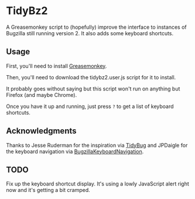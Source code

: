 TidyBz2
=======

A Greasemonkey script to (hopefully) improve the interface to instances of
Bugzilla still running version 2.  It also adds some keyboard shortcuts.

Usage
-----

First, you'll need to install
[Greasemonkey](https://addons.mozilla.org/en-US/firefox/addon/748 ).

Then, you'll need to download the tidybz2.user.js script for it to install.

It probably goes without saying but this script won't run on anything but
Firefox (and maybe Chrome).

Once you have it up and running, just press `?` to get a list of keyboard shortcuts.

Acknowledgments
----------------

Thanks to Jesse Ruderman for the inspiration via
[TidyBug](http://www.squarefree.com/2009/02/26/tidybug/) and JPDaigle for the
keyboard navigation via
[BugzillaKeyboardNavigation](http://userscripts.org/scripts/review/42342).

TODO
----

Fix up the keyboard shortcut display.  It's using a lowly JavaScript alert
right now and it's getting a bit cramped.



